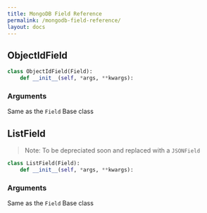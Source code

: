 ```yaml
---
title: MongoDB Field Reference
permalink: /mongodb-field-reference/
layout: docs
---
```


## ObjectIdField

```python
class ObjectIdField(Field):
    def __init__(self, *args, **kwargs):
```

### Arguments

Same as the `Field` Base class

## ListField

> Note: To be depreciated soon and replaced with a `JSONField`

```python
class ListField(Field):
    def __init__(self, *args, **kwargs):
```

### Arguments

Same as the `Field` Base class



